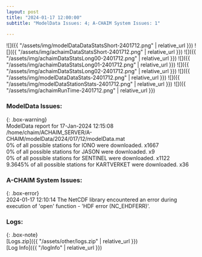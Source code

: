 ```yaml
---
layout: post
title: "2024-01-17 12:00:00"
subtitle: "ModelData Issues: 4; A-CHAIM System Issues: 1"

---
```


![]({{ "/assets/img/modelDataDataStatsShort-2401712.png" | relative_url }})
![]({{ "/assets/img/achaimDataStatsShort-2401712.png" | relative_url }})
![]({{ "/assets/img/achaimDataStatsLong00-2401712.png" | relative_url }})
![]({{ "/assets/img/achaimDataStatsLong01-2401712.png" | relative_url }})
![]({{ "/assets/img/achaimDataStatsLong02-2401712.png" | relative_url }})
![]({{ "/assets/img/modelDataDataStats-2401712.png" | relative_url }})
![]({{ "/assets/img/modelDataStationStats-2401712.png" | relative_url }})
![]({{ "/assets/img/achaimRunTime-2401712.png" | relative_url }})


### ModelData Issues:  
  
{: .box-warning}  
 ModelData report for 17-Jan-2024 12:15:08   
 /home/chaim/ACHAIM_SERVER/A-CHAIM/modelData/2024/017/12/modelData.mat   
 0% of all possible stations for IONO were downloaded. x1667   
 0% of all possible stations for JASON were downloaded. x9   
 0% of all possible stations for SENTINEL were downloaded. x1122   
 9.3645% of all possible stations for KARTVERKET were downloaded. x36   
  
### A-CHAIM System Issues:  
  
{: .box-error}  
2024-01-17 12:10:14 The NetCDF library encountered an error during execution of 'open' function - 'HDF error (NC_EHDFERR)'.  

### Logs:  
  
{: .box-note}  
[Logs.zip]({{ "/assets/other/logs.zip" | relative_url }})  
[Log Info]({{ "/logInfo" | relative_url }})  
